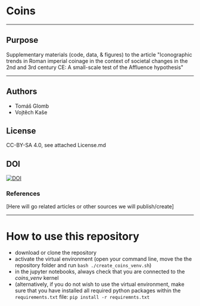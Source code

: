 # Coins

---

## Purpose

Supplementary materials (code, data, & figures) to the article "Iconographic trends in Roman imperial coinage in the context of societal changes in the 2nd and 3rd century CE: A small-scale test of the Affluence hypothesis" 

---
## Authors
* Tomáš Glomb
* Vojtěch Kaše

## License
CC-BY-SA 4.0, see attached License.md

## DOI
[![DOI](https://zenodo.org/badge/DOI/10.5281/zenodo.7440143.svg)](https://doi.org/10.5281/zenodo.7440143)


### References
[Here will go related articles or other sources we will publish/create]

---
# How to use this repository

* download or clone the repository
* activate the virtual environment (open your command line, move the the repository folder and run `bash ./create_coins_venv.sh`)
* in the jupyter notebooks, always check that you are connected to the *coins_venv* kernel
* (alternatively, if you do not wish to use the virtual environment, make sure that you have installed all required python packages within the `requirements.txt` file: `pip install -r requiremnts.txt`






